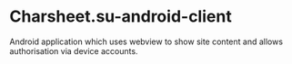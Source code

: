 # Charsheet.su-android-client
Android application which uses webview to show site content and allows authorisation via device accounts.
